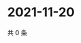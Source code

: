 # 2021-11-20

共 0 条

<!-- BEGIN WEIBO -->
<!-- 最后更新时间 Sat Nov 20 2021 16:00:47 GMT+0800 (China Standard Time) -->

<!-- END WEIBO -->
